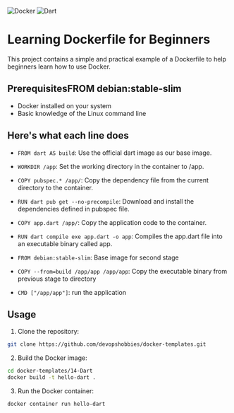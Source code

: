 ![Docker](https://img.shields.io/badge/docker-%230db7ed.svg?style=for-the-badge&logo=docker&logoColor=white)
![Dart](https://img.shields.io/badge/dart-%230175C2.svg?style=for-the-badge&logo=dart&logoColor=white)
# Learning Dockerfile for Beginners

This project contains a simple and practical example of a Dockerfile to help beginners learn how to use Docker.

## PrerequisitesFROM debian:stable-slim

- Docker installed on your system
- Basic knowledge of the Linux command line

## Here's what each line does

- ``FROM dart AS build``: Use the official dart image as our base image.

- ``WORKDIR /app``: Set the working directory in the container to /app.

- ``COPY pubspec.* /app/``: Copy the dependency file from the current directory to the container.

- ``RUN dart pub get --no-precompile``: Download and install the dependencies defined in pubspec file.

- ``COPY app.dart /app/``: Copy the application code to the container.

- ``RUN dart compile exe app.dart -o app``: Compiles the app.dart file into an executable binary called app.

- ``FROM debian:stable-slim``: Base image for second stage

- ``COPY --from=build /app/app /app/app``: Copy the executable binary from previous stage to directory

- ``CMD ["/app/app"]``: run the application

## Usage

1. Clone the repository:

```sh
git clone https://github.com/devopshobbies/docker-templates.git
```

2. Build the Docker image:

```sh
cd docker-templates/14-Dart
docker build -t hello-dart .
```

3. Run the Docker container:

```sh
docker container run hello-dart
```
